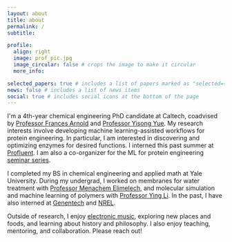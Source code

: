 ```yaml
---
layout: about
title: about
permalink: /
subtitle: 

profile:
  align: right
  image: prof_pic.jpg
  image_circular: false # crops the image to make it circular
  more_info: 

selected_papers: true # includes a list of papers marked as "selected={true}"
news: false # includes a list of news items
social: true # includes social icons at the bottom of the page
---
```


I'm a 4th-year chemical engineering PhD candidate at Caltech, coadvised by [Professor Frances Arnold](http://fhalab.caltech.edu) and [Professor Yisong Yue](http://www.yisongyue.com). My research interests involve developing machine learning-assisted workflows for protein engineering. In particular, I am interested in discovering and optimizing enzymes for desired functions. I interned this past summer at [Profluent](https://www.profluent.bio). I am also a co-organizer for the ML for protein engineering [seminar series](https://www.ml4proteinengineering.com).

I completed my BS in chemical engineering and applied math at Yale University. During my undergrad, I worked on membranes for water treatment with [Professor Menachem Elimelech](https://elimelechlab.yale.edu), and molecular simulation and machine learning of polymers with [Professor Ying Li](https://pdelab.engr.wisc.edu). In the past, I have also interned at [Genentech](https://www.gene.com) and [NREL](https://www.nrel.gov).

Outside of research, I enjoy [electronic music](https://open.spotify.com/playlist/4RPKYnhJRLfIiuhpknQyNw?si=7f38795ed03c4194), exploring new places and foods, and learning about history and philosophy. I also enjoy teaching, mentoring, and collaboration. Please reach out!
